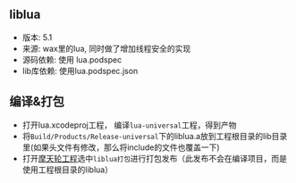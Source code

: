 ## liblua
* 版本: 5.1
* 来源: wax里的lua, 同时做了增加线程安全的实现
* 源码依赖: 使用 lua.podspec
* lib库依赖: 使用lua.podspec.json

## 编译&打包
* 打开lua.xcodeproj工程， 编译`lua-universal`工程，得到产物
* 将`Build/Products/Release-universal`下的liblua.a放到工程根目录的lib目录里(如果头文件有修改，那么将include的文件也覆盖一下)
* 打开[摩天轮工程](http://mtl3.alibaba-inc.com/project/project_cr_list.htm?projectId=40145)选中`liblua打包`进行打包发布（此发布不会在编译项目，而是使用工程根目录的liblua）